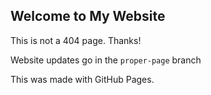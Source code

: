## Welcome to My Website

This is not a 404 page. Thanks!

Website updates go in the ```proper-page``` branch

This was made with GitHub Pages.
